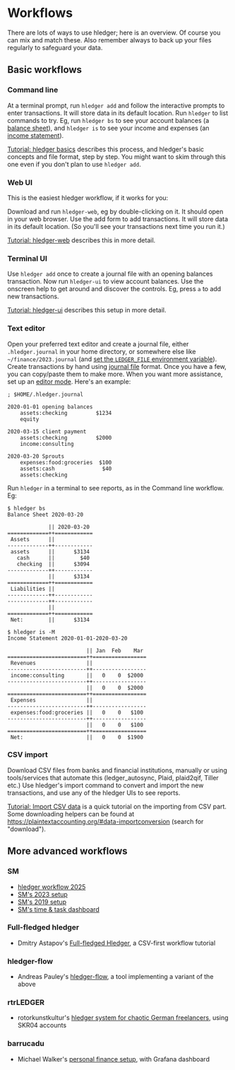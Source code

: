 # Workflows

<div class=pagetoc>

<!-- toc -->
</div>

There are lots of ways to use hledger; here is an overview.
Of course you can mix and match these.
Also remember always to back up your files regularly to safeguard your data.

## Basic workflows
### Command line

At a terminal prompt, run `hledger add` and follow the interactive prompts to enter transactions.
It will store data in its default location.
Run `hledger` to list commands to try.
Eg, run
`hledger bs` to see your account balances (a [balance sheet]), and
`hledger is` to see your income and expenses (an [income statement]).

[Tutorial: hledger basics](basics.md) describes this process, and hledger's basic concepts and file format, step by step.
You might want to skim through this one even if you don't plan to use `hledger add`.

### Web UI

This is the easiest hledger workflow, if it works for you:

Download and run `hledger-web`, eg by double-clicking on it.
It should open in your web browser.
Use the add form to add transactions.
It will store data in its default location.
(So you'll see your transactions next time you run it.)

[Tutorial: hledger-web](web.md) describes this in more detail.

### Terminal UI

Use `hledger add` once to create a journal file with an opening balances transaction.
Now run `hledger-ui` to view account balances.
Use the onscreen help to get around and discover the controls.
Eg, press `a` to add new transactions.

[Tutorial: hledger-ui](ui.md) describes this setup in more detail.

### Text editor

Open your preferred text editor and create a journal file, either `.hledger.journal` in your home directory,
or somewhere else like `~/finance/2023.journal` (and [set the `LEDGER_FILE` environment variable](hledger.md#setting-ledger_file)).
Create transactions by hand using [journal file](hledger.md) format.
Once you have a few, you can copy/paste them to make more.
When you want more assistance, set up an [editor mode](editors.md).
Here's an example:

```journal
; $HOME/.hledger.journal

2020-01-01 opening balances
    assets:checking         $1234
    equity

2020-03-15 client payment
    assets:checking         $2000
    income:consulting

2020-03-20 Sprouts
    expenses:food:groceries  $100
    assets:cash               $40
    assets:checking
```

Run `hledger` in a terminal to see reports, as in the Command line workflow. Eg:

```cli
$ hledger bs
Balance Sheet 2020-03-20

             || 2020-03-20 
=============++============
 Assets      ||            
-------------++------------
 assets      ||      $3134 
   cash      ||        $40 
   checking  ||      $3094 
-------------++------------
             ||      $3134 
=============++============
 Liabilities ||            
-------------++------------
-------------++------------
             ||            
=============++============
 Net:        ||      $3134 

$ hledger is -M
Income Statement 2020-01-01-2020-03-20

                         || Jan  Feb    Mar 
=========================++=================
 Revenues                ||                 
-------------------------++-----------------
 income:consulting       ||   0    0  $2000 
-------------------------++-----------------
                         ||   0    0  $2000 
=========================++=================
 Expenses                ||                 
-------------------------++-----------------
 expenses:food:groceries ||   0    0   $100 
-------------------------++-----------------
                         ||   0    0   $100 
=========================++=================
 Net:                    ||   0    0  $1900 
```

### CSV import

Download CSV files from banks and financial institutions, manually or
using tools/services that automate this (ledger_autosync, Plaid, plaid2qif, Tiller etc.)
Use hledger's import command to convert and import the new transactions,
and use any of the hledger UIs to see reports.

[Tutorial: Import CSV data](import-csv.md) is a quick tutorial on the importing from CSV part.
Some downloading helpers can be found at
<https://plaintextaccounting.org/#data-importconversion> (search for "download").


## More advanced workflows

### SM
- [hledger workflow 2025](https://joyful.com/hledger+workflow+2025)
- [SM's 2023 setup](sm-2023-setup.md)
- [SM's 2019 setup](sm-2019-setup.md)
- [SM's time & task dashboard](time-and-task-dashboard.md)

### Full-fledged hledger
- Dmitry Astapov's [Full-fledged Hledger](https://github.com/adept/full-fledged-hledger), a CSV-first workflow tutorial

### hledger-flow
- Andreas Pauley's [hledger-flow](https://github.com/apauley/hledger-flow), a tool implementing a variant of the above

### rtrLEDGER
- rotorkunstkultur's [hledger system for chaotic German freelancers](https://github.com/rotorkunstkultur/rtrledger), using SKR04 accounts

### barrucadu
- Michael Walker's [personal finance setup](https://memo.barrucadu.co.uk/personal-finance.html), with Grafana dashboard


[convert]:           convert-csv-files.md
[import]:            hledger.md#import
[balance sheet]:     https://en.wikipedia.org/wiki/Balance_sheet#Personal
[income statement]:  https://en.wikipedia.org/wiki/Income_statement

